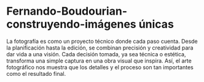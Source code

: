 # Fernando-Boudourian-construyendo-imágenes únicas
La fotografía es como un proyecto técnico donde cada paso cuenta. Desde la planificación hasta la edición, se combinan precisión y creatividad para dar vida a una visión. Cada decisión tomada, ya sea técnica o estética, transforma una simple captura en una obra visual que inspira. Así, el arte fotográfico nos muestra que los detalles y el proceso son tan importantes como el resultado final.
